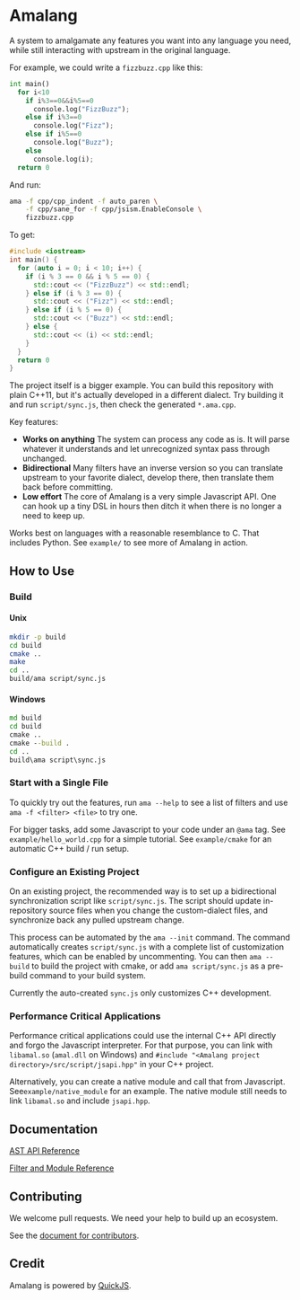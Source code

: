 # Amalang

A system to amalgamate any features you want into any language you need, while still interacting with upstream in the original language.

For example, we could write a `fizzbuzz.cpp` like this:

```Python
int main()
  for i<10
    if i%3==0&&i%5==0
      console.log("FizzBuzz");
    else if i%3==0
      console.log("Fizz");
    else if i%5==0
      console.log("Buzz");
    else
      console.log(i);
  return 0
```

And run:
```sh
ama -f cpp/cpp_indent -f auto_paren \
    -f cpp/sane_for -f cpp/jsism.EnableConsole \
    fizzbuzz.cpp
```

To get:
```C++
#include <iostream>
int main() {
  for (auto i = 0; i < 10; i++) {
    if (i % 3 == 0 && i % 5 == 0) {
      std::cout << ("FizzBuzz") << std::endl;
    } else if (i % 3 == 0) {
      std::cout << ("Fizz") << std::endl;
    } else if (i % 5 == 0) {
      std::cout << ("Buzz") << std::endl;
    } else {
      std::cout << (i) << std::endl;
    }
  }
  return 0
}
```

The project itself is a bigger example. You can build this repository with plain C++11, but it's actually developed in a different dialect. Try building it and run `script/sync.js`, then check the generated `*.ama.cpp`.

Key features:
- **Works on anything** The system can process any code as is. It will parse whatever it understands and let unrecognized syntax pass through unchanged.
- **Bidirectional** Many filters have an inverse version so you can translate upstream to your favorite dialect, develop there, then translate them back before committing.
- **Low effort** The core of Amalang is a very simple Javascript API. One can hook up a tiny DSL in hours then ditch it when there is no longer a need to keep up.

Works best on languages with a reasonable resemblance to C. That includes Python. See `example/` to see more of Amalang in action.

## How to Use

### Build

#### Unix

```sh
mkdir -p build
cd build
cmake ..
make
cd ..
build/ama script/sync.js
```

#### Windows

```bat
md build
cd build
cmake ..
cmake --build .
cd ..
build\ama script\sync.js
```

### Start with a Single File

To quickly try out the features, run `ama --help` to see a list of filters and use `ama -f <filter> <file>` to try one.

For bigger tasks, add some Javascript to your code under an `@ama` tag. See `example/hello_world.cpp` for a simple tutorial. See `example/cmake` for an automatic C++ build / run setup.

### Configure an Existing Project

On an existing project, the recommended way is to set up a bidirectional synchronization script like `script/sync.js`. The script should update in-repository source files when you change the custom-dialect files, and synchronize back any pulled upstream change.

This process can be automated by the `ama --init` command. The command automatically creates `script/sync.js` with a complete list of customization features, which can be enabled by uncommenting. You can then `ama --build` to build the project with cmake, or add `ama script/sync.js` as a pre-build command to your build system.

Currently the auto-created `sync.js` only customizes C++ development.

### Performance Critical Applications

Performance critical applications could use the internal C++ API directly and forgo the Javascript interpreter. For that purpose, you can link with `libamal.so` (`amal.dll` on Windows) and `#include "<Amalang project directory>/src/script/jsapi.hpp"` in your C++ project.

Alternatively, you can create a native module and call that from Javascript. See`example/native_module` for an example. The native module still needs to link `libamal.so` and include `jsapi.hpp`.

## Documentation

[AST API Reference](doc/api_node.md)

[Filter and Module Reference](doc/api_module.md)

## Contributing

We welcome pull requests. We need your help to build up an ecosystem.

See the [document for contributors](doc/contrib.md).

## Credit

Amalang is powered by [QuickJS](https://bellard.org/quickjs/).
